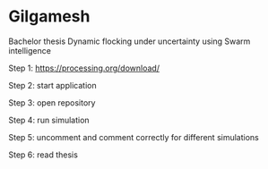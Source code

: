 # Gilgamesh
Bachelor thesis Dynamic flocking under uncertainty using Swarm intelligence

Step 1: https://processing.org/download/

Step 2: start application

Step 3: open repository

Step 4: run simulation

Step 5: uncomment and comment correctly for different simulations

Step 6: read thesis

